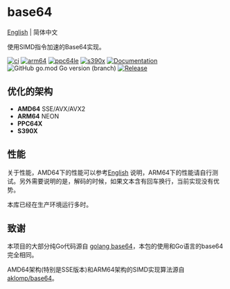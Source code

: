 # base64
[English](README.md) | 简体中文

使用SIMD指令加速的Base64实现。

[![ci](https://github.com/emmansun/base64/actions/workflows/ci.yml/badge.svg)](https://github.com/emmansun/base64/actions/workflows/ci.yml)
[![arm64](https://github.com/emmansun/base64/actions/workflows/arm64_qemu.yml/badge.svg)](https://github.com/emmansun/base64/actions/workflows/arm64_qemu.yml)
[![ppc64le](https://github.com/emmansun/base64/actions/workflows/ppc64le_qemu.yml/badge.svg)](https://github.com/emmansun/base64/actions/workflows/ppc64le_qemu.yml)
[![s390x](https://github.com/emmansun/base64/actions/workflows/s390x_qemu.yml/badge.svg)](https://github.com/emmansun/base64/actions/workflows/s390x_qemu.yml)
[![Documentation](https://godoc.org/github.com/emmansun/base64?status.svg)](https://godoc.org/github.com/emmansun/base64)
![GitHub go.mod Go version (branch)](https://img.shields.io/github/go-mod/go-version/emmansun/base64)
[![Release](https://img.shields.io/github/release/emmansun/base64/all.svg)](https://github.com/emmansun/base64/releases)


## 优化的架构
- **AMD64** SSE/AVX/AVX2
- **ARM64** NEON
- **PPC64X**
- **S390X**

## 性能
关于性能，AMD64下的性能可以参考[English](README.md) 说明，ARM64下的性能请自行测试。另外需要说明的是，解码的时候，如果文本含有回车换行，当前实现没有优势。

本库已经在生产环境运行多时。

## 致谢
本项目的大部分纯Go代码源自 [golang base64](https://github.com/golang/go/tree/master/src/encoding/base64)，本包的使用和Go语言的base64完全相同。

AMD64架构(特别是SSE版本)和ARM64架构的SIMD实现算法源自 [aklomp/base64](https://github.com/aklomp/base64)。
